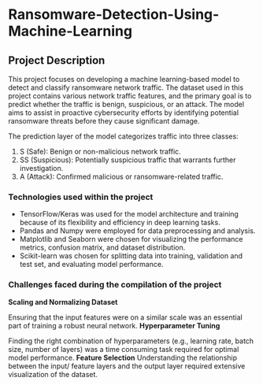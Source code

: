 # Ransomware-Detection-Using-Machine-Learning

## Project Description
This project focuses on developing a machine learning-based model to detect and classify ransomware network traffic. The dataset used in this project contains various network traffic features, and the primary goal is to predict whether the traffic is benign, suspicious, or an attack. The model aims to assist in proactive cybersecurity efforts by identifying potential ransomware threats before they cause significant damage.

The prediction layer of the model categorizes traffic into three classes:

1. S (Safe): Benign or non-malicious network traffic.
2. SS (Suspicious): Potentially suspicious traffic that warrants further investigation.
3. A (Attack): Confirmed malicious or ransomware-related traffic.

### Technologies used within the project
* TensorFlow/Keras was used for the model architecture and training because of its flexibility and efficiency in deep learning tasks.
* Pandas and Numpy were employed for data preprocessing and analysis.
* Matplotlib and Seaborn were chosen for visualizing the performance metrics, confusion matrix, and dataset distribution.
* Scikit-learn was chosen for splitting data into training, validation and test set, and evaluating model performance.

### Challenges faced during the compilation of the project
**Scaling and  Normalizing Dataset** 

Ensuring that the input features were on a similar scale was an essential part of training a robust neural network. 
**Hyperparameter Tuning** 

Finding the right combination of hyperparameters (e.g., learning rate, batch size, number of layers) was a time consuming task required for optimal model performance. 
**Feature Selection**
Understanding the relationship between the input/ feature layers and the output layer required extensive visualization of the dataset. 
